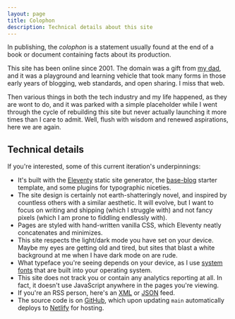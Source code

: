 ```yaml
---
layout: page
title: Colophon
description: Technical details about this site
---
```


In publishing, the _colophon_ is a statement usually found at the end of a book or document containing facts about its production.

This site has been online since 2001. The domain was a gift from [my dad](http://rudy.ca), and it was a playground and learning vehicle that took many forms in those early years of blogging, web standards, and open sharing. I miss that web.

Then various things in both the tech industry and my life happened, as they are wont to do, and it was parked with a simple placeholder while I went through the cycle of rebuilding this site but never actually launching it more times than I care to admit. Well, flush with wisdom and renewed aspirations, here we are again.

## Technical details

If you're interested, some of this current iteration's underpinnings:

- It's built with the [Eleventy](https://www.11ty.dev/) static site generator, the [base-blog](https://github.com/11ty/eleventy-base-blog) starter template, and some plugins for typographic niceties.
- The site design is certainly not earth-shatteringly novel, and inspired by countless others with a similar aesthetic. It will evolve, but I want to focus on writing and shipping (which I struggle with) and not fancy pixels (which I am prone to fiddling endlessly with).
- Pages are styled with hand-written vanilla CSS, which Eleventy neatly concatenates and minimizes.
- This site respects the light/dark mode you have set on your device. Maybe my eyes are getting old and tired, but sites that blast a white background at me when I have dark mode on are rude.
- What typeface you're seeing depends on your device, as I use [system fonts](https://modernfontstacks.com/) that are built into your operating system.
- This site does not track you or contain any analytics reporting at all. In fact, it doesn't use JavaScript anywhere in the pages you're viewing.
- If you're an RSS person, here's an [XML](/feed/feed.xml) or [JSON](/feed/feed.json) feed.
- The source code is on [GitHub](https://github.com/dlimeb/dlimeb.github.io), which upon updating `main` automatically deploys to [Netlify](https://www.netlify.com/) for hosting.
